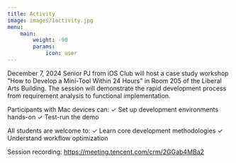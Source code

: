 ```yaml
---
title: Activity
image: images/1activity.jpg
menu:
    main: 
        weight: -90
        params:
            icon: user
---
```

December 7, 2024
Senior PJ from iOS Club will host a case study workshop "How to Develop a Mini-Tool Within 24 Hours" in Room 205 of the Liberal Arts Building. The session will demonstrate the rapid development process from requirement analysis to functional implementation.

Participants with Mac devices can:
✓ Set up development environments hands-on
✓ Test-run the demo

All students are welcome to:
✓ Learn core development methodologies
✓ Understand workflow optimization

Session recording: https://meeting.tencent.com/crm/2GGab4MBa2